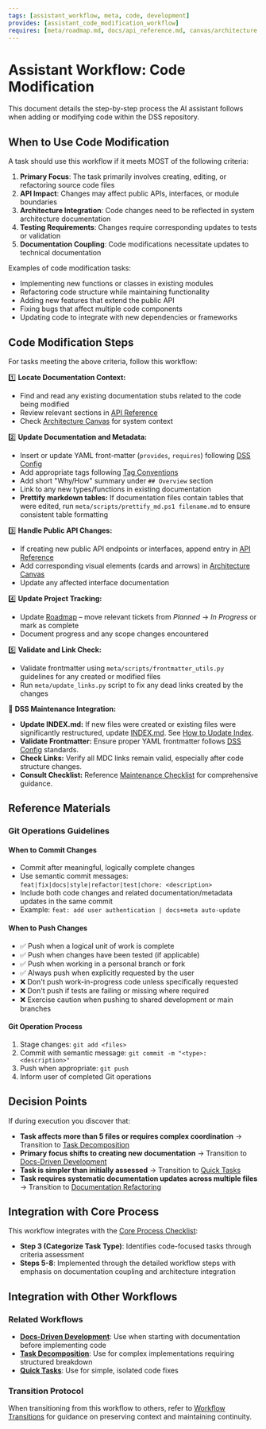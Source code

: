 ```yaml
---
tags: [assistant_workflow, meta, code, development]
provides: [assistant_code_modification_workflow]
requires: [meta/roadmap.md, docs/api_reference.md, canvas/architecture.canvas, meta/update_links.py, meta/assistant_workflows/task_decomposition.md, meta/assistant_guidelines/maintenance_checklist.md, .cursor/rules/assistant.mdc]
---
```


# Assistant Workflow: Code Modification

This document details the step-by-step process the AI assistant follows when adding or modifying code within the DSS repository.

## When to Use Code Modification

A task should use this workflow if it meets MOST of the following criteria:

1. **Primary Focus**: The task primarily involves creating, editing, or refactoring source code files
2. **API Impact**: Changes may affect public APIs, interfaces, or module boundaries
3. **Architecture Integration**: Code changes need to be reflected in system architecture documentation
4. **Testing Requirements**: Changes require corresponding updates to tests or validation
5. **Documentation Coupling**: Code modifications necessitate updates to technical documentation

Examples of code modification tasks:
- Implementing new functions or classes in existing modules
- Refactoring code structure while maintaining functionality
- Adding new features that extend the public API
- Fixing bugs that affect multiple code components
- Updating code to integrate with new dependencies or frameworks

## Code Modification Steps

For tasks meeting the above criteria, follow this workflow:

1️⃣ **Locate Documentation Context:**
   - Find and read any existing documentation stubs related to the code being modified
   - Review relevant sections in [API Reference](mdc:docs/api_reference.md)
   - Check [Architecture Canvas](mdc:canvas/architecture.canvas) for system context

2️⃣ **Update Documentation and Metadata:**
   - Insert or update YAML front-matter (`provides`, `requires`) following [DSS Config](mdc:meta/dss_config.yml)
   - Add appropriate tags following [Tag Conventions](mdc:meta/guidelines/tag_conventions.md)
   - Add short "Why/How" summary under `## Overview` section
   - Link to any new types/functions in existing documentation
   - **Prettify markdown tables:** If documentation files contain tables that were edited, run `meta/scripts/prettify_md.ps1 filename.md` to ensure consistent table formatting

3️⃣ **Handle Public API Changes:**
   - If creating new public API endpoints or interfaces, append entry in [API Reference](mdc:docs/api_reference.md)
   - Add corresponding visual elements (cards and arrows) in [Architecture Canvas](mdc:canvas/architecture.canvas)
   - Update any affected interface documentation

4️⃣ **Update Project Tracking:**
   - Update [Roadmap](mdc:meta/roadmap.md) – move relevant tickets from *Planned* → *In Progress* or mark as complete
   - Document progress and any scope changes encountered

5️⃣ **Validate and Link Check:**
   - Validate frontmatter using `meta/scripts/frontmatter_utils.py` guidelines for any created or modified files
   - Run `meta/update_links.py` script to fix any dead links created by the changes

🔧 **DSS Maintenance Integration:**
   - **Update INDEX.md:** If new files were created or existing files were significantly restructured, update [INDEX.md](mdc:INDEX.md). See [How to Update Index](mdc:docs/how_to_update_index.md).
   - **Validate Frontmatter:** Ensure proper YAML frontmatter follows [DSS Config](mdc:meta/dss_config.yml) standards.
   - **Check Links:** Verify all MDC links remain valid, especially after code structure changes.
   - **Consult Checklist:** Reference [Maintenance Checklist](mdc:meta/assistant_guidelines/maintenance_checklist.md) for comprehensive guidance.

## Reference Materials

### Git Operations Guidelines

#### When to Commit Changes
- Commit after meaningful, logically complete changes
- Use semantic commit messages: `feat|fix|docs|style|refactor|test|chore: <description>`
- Include both code changes and related documentation/metadata updates in the same commit
- Example: `feat: add user authentication | docs+meta auto-update`

#### When to Push Changes
- ✅ Push when a logical unit of work is complete
- ✅ Push when changes have been tested (if applicable)
- ✅ Push when working in a personal branch or fork
- ✅ Always push when explicitly requested by the user
- ❌ Don't push work-in-progress code unless specifically requested
- ❌ Don't push if tests are failing or missing where required
- ❌ Exercise caution when pushing to shared development or main branches

#### Git Operation Process
1. Stage changes: `git add <files>`
2. Commit with semantic message: `git commit -m "<type>: <description>"`
3. Push when appropriate: `git push`
4. Inform user of completed Git operations

## Decision Points

If during execution you discover that:
- **Task affects more than 5 files or requires complex coordination** → Transition to [Task Decomposition](mdc:meta/assistant_workflows/task_decomposition.md)
- **Primary focus shifts to creating new documentation** → Transition to [Docs-Driven Development](mdc:meta/assistant_workflows/docs_driven_development.md)
- **Task is simpler than initially assessed** → Transition to [Quick Tasks](mdc:meta/assistant_workflows/quick_tasks.md)
- **Task requires systematic documentation updates across multiple files** → Transition to [Documentation Refactoring](mdc:meta/assistant_workflows/documentation_refactoring.md)

## Integration with Core Process

This workflow integrates with the [Core Process Checklist](mdc:.cursor/rules/assistant.mdc):

- **Step 3 (Categorize Task Type)**: Identifies code-focused tasks through criteria assessment
- **Steps 5-8**: Implemented through the detailed workflow steps with emphasis on documentation coupling and architecture integration

## Integration with Other Workflows

### Related Workflows
- **[Docs-Driven Development](mdc:meta/assistant_workflows/docs_driven_development.md)**: Use when starting with documentation before implementing code
- **[Task Decomposition](mdc:meta/assistant_workflows/task_decomposition.md)**: Use for complex implementations requiring structured breakdown
- **[Quick Tasks](mdc:meta/assistant_workflows/quick_tasks.md)**: Use for simple, isolated code fixes

### Transition Protocol
When transitioning from this workflow to others, refer to [Workflow Transitions](mdc:meta/assistant_workflows/workflow_transitions.md) for guidance on preserving context and maintaining continuity. 